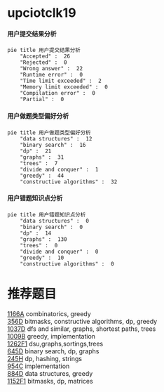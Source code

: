 # upciotclk19

<!-- tabs:start -->



#### **用户提交结果分析**

```mermaid
pie title 用户提交结果分析
    "Accepted" :  26
    "Rejected" :  0
    "Wrong answer" :  22
    "Runtime error" :  0
    "Time limit exceeded" :  2
    "Memory limit exceeded" :  0
    "Compilation error" :  0
    "Partial" :  0
```

#### **用户做题类型偏好分析**

```mermaid
pie title 用户做题类型偏好分析
    "data structures" :  12
    "binary search" :  16
    "dp" :  21
    "graphs" :  31
    "trees" :  7
    "divide and conquer" :  1
    "greedy" :  44
    "constructive algorithms" :  32
```
#### **用户错题知识点分析**

```mermaid
pie title 用户错题知识点分析
    "data structures" :  0
    "binary search" :  0
    "dp" :  14
    "graphs" :  130
    "trees" :  0
    "divide and conquer" :  0
    "greedy" :  10
    "constructive algorithms" :  0
```



<!-- tabs:end -->
# 推荐题目
[1166A](https://codeforces.com/contest/1166/problem/A)		combinatorics,
                        greedy		  
[356D](https://codeforces.com/contest/356/problem/D)		bitmasks,
                        constructive algorithms,
                        dp,
                        greedy		  
[1037D](https://codeforces.com/contest/1037/problem/D)		dfs and similar,
                        graphs,
                        shortest paths,
                        trees		  
[1009B](https://codeforces.com/contest/1009/problem/B)		greedy,
                        implementation		  
[1262F1](https://codeforces.com/contest/1262F/problem/1)		dsu,graphs,sortings,trees		  
[645D](https://codeforces.com/contest/645/problem/D)		binary search,
                        dp,
                        graphs		  
[245H](https://codeforces.com/contest/245/problem/H)		dp,
                        hashing,
                        strings		  
[954C](https://codeforces.com/contest/954/problem/C)		implementation		  
[884D](https://codeforces.com/contest/884/problem/D)		data structures,
                        greedy		  
[1152F1](https://codeforces.com/contest/1152F/problem/1)		bitmasks,
                        dp,
                        matrices		  
